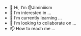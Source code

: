 - 👋 Hi, I’m @Jiminiiism
- 👀 I’m interested in ...
- 🌱 I’m currently learning ...
- 💞️ I’m looking to collaborate on ...
- 📫 How to reach me ...

<!---
Jiminiiism/Jiminiiism is a ✨ special ✨ repository because its `README.md` (this file) appears on your GitHub profile.
You can click the Preview link to take a look at your changes.
--->
